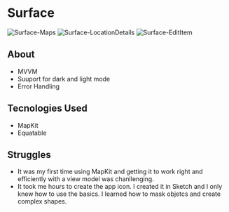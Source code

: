 # Surface

![Surface-Maps](https://user-images.githubusercontent.com/61842505/163694854-a2e1ce2f-1956-4c4f-b587-6ec1afb30ee3.png)
![Surface-LocationDetails](https://user-images.githubusercontent.com/61842505/163694855-d8de5dd3-64c4-40d8-9308-0053afddfa5d.png)
![Surface-EditItem](https://user-images.githubusercontent.com/61842505/163694857-de3e0457-15f9-42c7-80ee-6b03e91c9533.png)

## About
- MVVM
- Suuport for dark and light mode
- Error Handling

## Tecnologies Used
- MapKit
- Equatable

## Struggles
- It was my first time using MapKit and getting it to work right and efficiently with a view model was chanllenging. 
- It took me hours to create the app icon. I created it in Sketch and I only knew how to use the basics. I learned how to mask objetcs and create complex shapes. 
